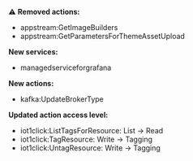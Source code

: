 :warning: **Removed actions:**

- appstream:GetImageBuilders
- appstream:GetParametersForThemeAssetUpload

**New services:**

- managedserviceforgrafana

**New actions:**

- kafka:UpdateBrokerType

**Updated action access level:**

- iot1click:ListTagsForResource: List -> Read
- iot1click:TagResource: Write -> Tagging
- iot1click:UntagResource: Write -> Tagging
